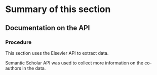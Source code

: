 # Summary of this section


## Documentation on the API





### Procedure
This section uses the Elsevier API to extract data.

Semantic Scholar API was used to collect more information on the co-authors in the data.